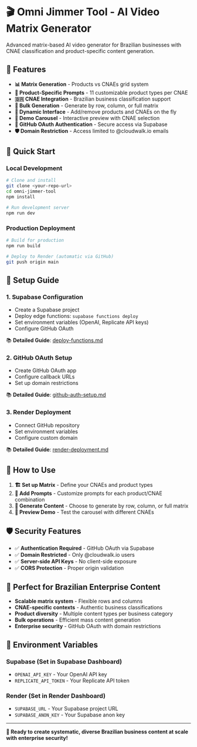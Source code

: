 # 🎬 Omni Jimmer Tool - AI Video Matrix Generator

Advanced matrix-based AI video generator for Brazilian businesses with CNAE classification and product-specific content generation.

## 🚀 Features

* **📊 Matrix Generation** - Products vs CNAEs grid system
* **🎯 Product-Specific Prompts** - 11 customizable product types per CNAE
* **🇧🇷 CNAE Integration** - Brazilian business classification support
* **🎨 Bulk Generation** - Generate by row, column, or full matrix
* **📱 Dynamic Interface** - Add/remove products and CNAEs on the fly
* **🎪 Demo Carousel** - Interactive preview with CNAE selection
* **🔐 GitHub OAuth Authentication** - Secure access via Supabase
* **🛡️ Domain Restriction** - Access limited to @cloudwalk.io emails

## 🚀 Quick Start

### Local Development
```bash
# Clone and install
git clone <your-repo-url>
cd omni-jimmer-tool
npm install

# Run development server
npm run dev
```

### Production Deployment
```bash
# Build for production
npm run build

# Deploy to Render (automatic via GitHub)
git push origin main
```

## 🔧 Setup Guide

### 1. Supabase Configuration
- Create a Supabase project
- Deploy edge functions: `supabase functions deploy`
- Set environment variables (OpenAI, Replicate API keys)
- Configure GitHub OAuth

📚 **Detailed Guide**: [deploy-functions.md](deploy-functions.md)

### 2. GitHub OAuth Setup
- Create GitHub OAuth app
- Configure callback URLs
- Set up domain restrictions

📚 **Detailed Guide**: [github-auth-setup.md](github-auth-setup.md)

### 3. Render Deployment
- Connect GitHub repository
- Set environment variables
- Configure custom domain

📚 **Detailed Guide**: [render-deployment.md](render-deployment.md)

## 🔧 How to Use

1. **🏗️ Set up Matrix** - Define your CNAEs and product types
2. **📝 Add Prompts** - Customize prompts for each product/CNAE combination
3. **🎯 Generate Content** - Choose to generate by row, column, or full matrix
4. **📱 Preview Demo** - Test the carousel with different CNAEs

## 🛡️ Security Features

- ✅ **Authentication Required** - GitHub OAuth via Supabase
- ✅ **Domain Restricted** - Only @cloudwalk.io users
- ✅ **Server-side API Keys** - No client-side exposure
- ✅ **CORS Protection** - Proper origin validation

## 🎯 Perfect for Brazilian Enterprise Content

* **Scalable matrix system** - Flexible rows and columns
* **CNAE-specific contexts** - Authentic business classifications
* **Product diversity** - Multiple content types per business category
* **Bulk operations** - Efficient mass content generation
* **Enterprise security** - GitHub OAuth with domain restrictions

## 🔑 Environment Variables

### Supabase (Set in Supabase Dashboard)
- `OPENAI_API_KEY` - Your OpenAI API key
- `REPLICATE_API_TOKEN` - Your Replicate API token

### Render (Set in Render Dashboard)
- `SUPABASE_URL` - Your Supabase project URL
- `SUPABASE_ANON_KEY` - Your Supabase anon key

---

**🌟 Ready to create systematic, diverse Brazilian business content at scale with enterprise security!**
